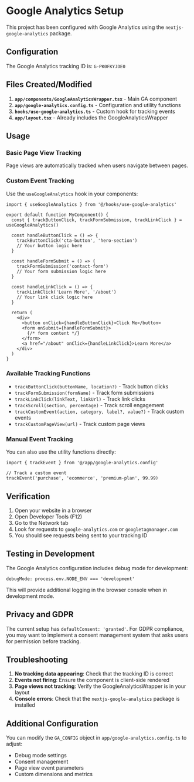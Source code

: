 # Google Analytics Setup

This project has been configured with Google Analytics using the `nextjs-google-analytics` package.

## Configuration

The Google Analytics tracking ID is: `G-PK0FKYJDE0`

## Files Created/Modified

1. **`app/components/GoogleAnalyticsWrapper.tsx`** - Main GA component
2. **`app/google-analytics.config.ts`** - Configuration and utility functions
3. **`hooks/use-google-analytics.ts`** - Custom hook for tracking events
4. **`app/layout.tsx`** - Already includes the GoogleAnalyticsWrapper

## Usage

### Basic Page View Tracking

Page views are automatically tracked when users navigate between pages.

### Custom Event Tracking

Use the `useGoogleAnalytics` hook in your components:

```tsx
import { useGoogleAnalytics } from '@/hooks/use-google-analytics'

export default function MyComponent() {
  const { trackButtonClick, trackFormSubmission, trackLinkClick } = useGoogleAnalytics()

  const handleButtonClick = () => {
    trackButtonClick('cta-button', 'hero-section')
    // Your button logic here
  }

  const handleFormSubmit = () => {
    trackFormSubmission('contact-form')
    // Your form submission logic here
  }

  const handleLinkClick = () => {
    trackLinkClick('Learn More', '/about')
    // Your link click logic here
  }

  return (
    <div>
      <button onClick={handleButtonClick}>Click Me</button>
      <form onSubmit={handleFormSubmit}>
        {/* form content */}
      </form>
      <a href="/about" onClick={handleLinkClick}>Learn More</a>
    </div>
  )
}
```

### Available Tracking Functions

- `trackButtonClick(buttonName, location?)` - Track button clicks
- `trackFormSubmission(formName)` - Track form submissions
- `trackLinkClick(linkText, linkUrl)` - Track link clicks
- `trackScroll(section, percentage)` - Track scroll engagement
- `trackCustomEvent(action, category, label?, value?)` - Track custom events
- `trackCustomPageView(url)` - Track custom page views

### Manual Event Tracking

You can also use the utility functions directly:

```tsx
import { trackEvent } from '@/app/google-analytics.config'

// Track a custom event
trackEvent('purchase', 'ecommerce', 'premium-plan', 99.99)
```

## Verification

1. Open your website in a browser
2. Open Developer Tools (F12)
3. Go to the Network tab
4. Look for requests to `google-analytics.com` or `googletagmanager.com`
5. You should see requests being sent to your tracking ID

## Testing in Development

The Google Analytics configuration includes debug mode for development:

```tsx
debugMode: process.env.NODE_ENV === 'development'
```

This will provide additional logging in the browser console when in development mode.

## Privacy and GDPR

The current setup has `defaultConsent: 'granted'`. For GDPR compliance, you may want to implement a consent management system that asks users for permission before tracking.

## Troubleshooting

1. **No tracking data appearing**: Check that the tracking ID is correct
2. **Events not firing**: Ensure the component is client-side rendered
3. **Page views not tracking**: Verify the GoogleAnalyticsWrapper is in your layout
4. **Console errors**: Check that the `nextjs-google-analytics` package is installed

## Additional Configuration

You can modify the `GA_CONFIG` object in `app/google-analytics.config.ts` to adjust:

- Debug mode settings
- Consent management
- Page view event parameters
- Custom dimensions and metrics 